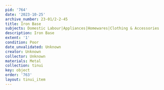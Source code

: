 ```yaml
---
pid: '764'
date: '2023-10-25'
archive_number: 23-01/2-2-45
title: Iron Base
subjects: Domestic Labour|Appliances|Homewares|Clothing & Accessories
description: Iron Base
extent: '1'
condition: Poor
date_unvalidated: Unknown
creator: Unknown
collector: Unknown
materials: Metal
collection: tinui
key: object
order: '763'
layout: tinui_item
---
```

